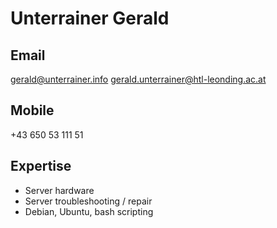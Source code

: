 # Unterrainer Gerald
## Email
gerald@unterrainer.info
gerald.unterrainer@htl-leonding.ac.at
## Mobile
+43 650 53 111 51
## Expertise
- Server hardware
- Server troubleshooting / repair
- Debian, Ubuntu, bash scripting